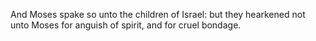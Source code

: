 And Moses spake so unto the children of Israel: but they hearkened not unto Moses for anguish of spirit, and for cruel bondage.
